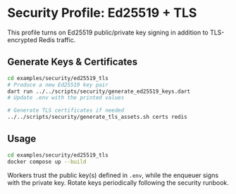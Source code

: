 # Security Profile: Ed25519 + TLS

This profile turns on Ed25519 public/private key signing in addition to TLS-encrypted Redis traffic.

## Generate Keys & Certificates

```bash
cd examples/security/ed25519_tls
# Produce a new Ed25519 key pair
dart run ../../scripts/security/generate_ed25519_keys.dart
# Update .env with the printed values

# Generate TLS certificates if needed
../../scripts/security/generate_tls_assets.sh certs redis
```

## Usage

```bash
cd examples/security/ed25519_tls
docker compose up --build
```

Workers trust the public key(s) defined in `.env`, while the enqueuer signs with the private key. Rotate keys periodically following the security runbook.
